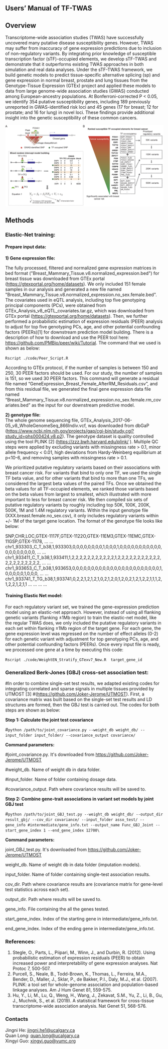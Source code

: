 ## Users’ Manual of TF-TWAS

## Overview
Transcriptome-wide association studies (TWAS) have successfully uncovered many putative disease susceptibility genes. However, TWAS may suffer from inaccuracy of gene expression predictions due to inclusion of non-regulatory variants. By integrating prior knowledge of susceptible transcription factor (sTF)-occupied elements, we develop sTF-TWAS and demonstrate that it outperforms existing TWAS approaches in both simulation and real data analyses. Under the sTF-TWAS framework, we build genetic models to predict tissue-specific alternative splicing (sp) and gene expression in normal breast, prostate and lung tissues from the Genotype-Tissue Expression (GTEx) project and applied these models to data from large genome-wide association studies (GWAS) conducted among European-ancestry populations. At Bonferroni-corrected P < 0.05, we identify 354 putative susceptibility genes, including 189 previously unreported in GWAS-identified risk loci and 45 genes (17 for breast; 12 for prostate; and 16 for lung) in novel loci. These findings provide additional insight into the genetic susceptibility of these common cancers.

![plot](./Fig1A_B.png)

## Methods
### Elastic-Net training: 
#### Prepare input data: 
**1)	Gene expression file:** 

The fully processed, filtered and normalized gene expression matrices in bed format ("Breast_Mammary_Tissue.v8.normalized_expression.bed") for breast tissue was downloaded from GTEx portal (https://gtexportal.org/home/datasets). We only included 151 female samples in our analysis and generated a new file named "Breast_Mammary_Tissue.v8.normalized_expression.no_sex.female.bed". The covariates used in eQTL analysis, including top five genotyping principal components (PCs), were obtained from GTEx_Analysis_v8_eQTL_covariates.tar.gz, which was downloaded from GTEx portal (https://gtexportal.org/home/datasets). Then, we further performed a probabilistic estimation of expression residuals (PEER) analysis to adjust for top five genotyping PCs, age, and other potential confounding factors (PEERs)[1] for downstream prediction model building. There is a description of how to download and use the PEER tool here: https://github.com/PMBio/peer/wiki/Tutorial. The command that we used is shown as below: 

`Rscript ./code/Peer_Script.R`

According to GTEx protocol, if the number of samples is between 150 and 250, 30 PEER factors should be used. For our study, the number of samples is 151, so we used 30 PEER factors. This command will generate a residual file named “GeneExpression_Breast_Female_AfterRM_Residuals.csv”, and from this residual file, we generated the final gene expression data file named “Breast_Mammary_Tissue.v8.normalized_expression.no_sex.female.rm_covariates.bed” as the input for our downstream predictive model. 

**2)	genotype file:**  
The whole genome sequencing file, GTEx_Analysis_2017-06-05_v8_WholeGenomeSeq_866Indiv.vcf, was downloaded from dbGaP (https://www.ncbi.nlm.nih.gov/projects/gap/cgi-bin/study.cgi?study_id=phs000424.v8.p2). The genotype dataset is quality controlled using the tool PLINK [2] (https://zzz.bwh.harvard.edu/plink/ ). Multiple QC steps were applied by excluding variants with missingness rate > 0.1, minor allele frequency < 0.01, high deviations from Hardy-Weinberg equilibrium at p<10-6, and removing samples with missingness rate > 0.1.

We prioritized putative regulatory variants based on their associations with breast cancer risk. For variants that bind to only one TF, we used the single TF beta value, and for other variants that bind to more than one TFs, we considered the largest beta values of the paired TFs. Once we obtained the beta values for all TF-occupied elements, we ranked those variants based on the beta values from largest to smallest, which illustrated with more important to less for breast cancer risk. We then compiled six sets of putative regulatory variants by roughly including top 50K, 100K, 200K, 500K, 1M and 1.4M regulatory variants. Within the input genotype file (XXX.breast.female.no_sex.csv), it only includes regulatory variants within +/- 1M of the target gene location. The format of the genotype file looks like below: 

SNP,CHR,LOC,GTEX-1117F,GTEX-1122O,GTEX-11EM3,GTEX-11EMC,GTEX-11GSP,GTEX-11I78, … …
chr1_933303_C_T_b38,1,933303,0,0,0,0,0,0,0,0,1,0,0,0,1,0,0,0,0,0,0,0,0,0,0,0,0,0,0,0,0,0,0,0, … …
chr1_933411_C_T_b38,1,933411,1,2,2,2,2,2,2,2,2,2,2,2,1,2,2,2,2,2,2,2,2,2,2,2,2,2,2,2,2,2,2,2,2, … …
chr1_933653_C_T_b38,1,933653,0,0,0,0,0,0,0,0,0,0,0,0,0,0,0,0,0,0,0,0,0,0,0,1,0,0,0,0,0,1,0,0,0, … …
chr1_933741_T_TG_b38,1,933741,0,2,2,1,2,1,2,1,0,2,1,2,0,1,2,0,2,1,2,1,2,2,1,1,1,2,1,2,2,1,2,1,1 … …
… …


#### Training Elastic Net model:
For each regulatory variant set, we trained the gene-expression prediction model using an elastic-net approach. However, instead of using all flanking genetic variants (flanking ±1Mb region) to train the elastic-net model, like the regular TWAS does, we only included the putative regulatory variants in each set within flanking ±1Mb region of the target gene. For each gene, the gene expression level was regressed on the number of effect alleles (0-2) for each genetic variant with adjustment for top genotyping PCs, age, and other potential confounding factors (PEERs). Once every input file is ready, we processed one gene at a time by executing this code:	

`Rscript ./code/WeightEN_Stratify_GTexv7_New.R  target_gene_id`


### Generalized Berk-Jones (GBJ) cross-set association test:
#In order to combine single-set test results, we adapted existing codes for integrating correlated and sparse signals in multiple tissues provided by UTMOST [3] #(https://github.com/Joker-Jerome/UTMOST). First, a covariance matrix was built based on the single-set test results and LD structures are formed, then the GBJ test is carried out. The codes for both steps are shown as below:

**Step 1: Calculate the joint test covariance**

#`python /path/to/joint_covariance.py --weight_db weight_db/ --input_folder input_folder/ --covariance_output covariance/`

**Command parameters:**


#joint_covariance.py. It's downloaded from https://github.com/Joker-Jerome/UTMOST

#weight_db. Name of weight db in data folder.

#input_folder. Name of folder containing dosage data.

#covariance_output. Path where covariance results will be saved to.


**Step 2: Combine gene-trait associations in variant set models by joint GBJ test**

#`python /path/to/joint_GBJ_test.py --weight_db weight_db/ --output_dir result_gbj/ --cov_dir covariance/ --input_folder asso_test/ --gene_info #intermediate/gene_info.txt --output_name Func_GBJ_Joint --start_gene_index 1 --end_gene_index 12700\`

**Command parameters:**

joint_GBJ_test.py. It's downloaded from https://github.com/Joker-Jerome/UTMOST

weight_db. Name of weight db in data folder (imputation models).

input_folder. Name of folder containing single-test association results.

cov_dir. Path where covariance results are (covariance matrix for gene-level test statistics across each set).

output_dir. Path where results will be saved to.

gene_info. File containing the all the genes tested.

start_gene_index. Index of the starting gene in intermediate/gene_info.txt.

end_gene_index. Index of the ending gene in intermediate/gene_info.txt. 

### References: 
1. Stegle, O., Parts, L., Piipari, M., Winn, J., and Durbin, R. (2012). Using probabilistic estimation of expression residuals (PEER) to obtain increased power and interpretability of gene expression analyses. Nat Protoc 7, 500-507.
2. Purcell, S., Neale, B., Todd-Brown, K., Thomas, L., Ferreira, M.A., Bender, D., Maller, J., Sklar, P., de Bakker, P.I., Daly, M.J., et al. (2007). PLINK: a tool set for whole-genome association and population-based linkage analyses. Am J Hum Genet 81, 559-575.
3. Hu, Y., Li, M., Lu, Q., Weng, H., Wang, J., Zekavat, S.M., Yu, Z., Li, B., Gu, J., Muchnik, S., et al. (2019). A statistical framework for cross-tissue transcriptome-wide association analysis. Nat Genet 51, 568-576.

### Contacts
  Jingni He: jingni.he1@ucalgary.ca<br>
  Quan Long: quan.long@ucalgary.ca<br>
  Xingyi Guo: xingyi.guo@vumc.org<br>
